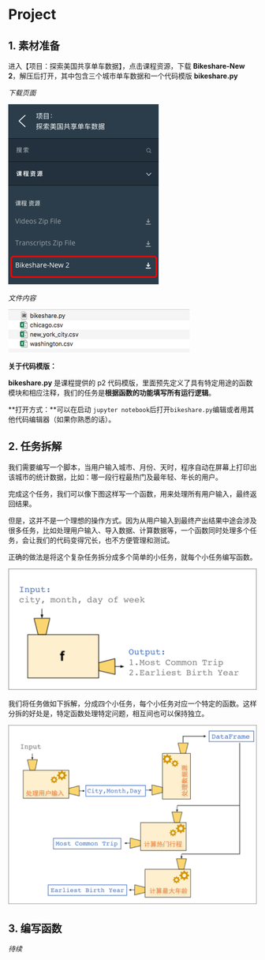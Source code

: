 # Project

## 1. 素材准备

进入【项目：探索美国共享单车数据】，点击课程资源，下载 **Bikeshare-New 2**，解压后打开，其中包含三个城市单车数据和一个代码模版 **bikeshare.py**

_下载页面_

![](../.gitbook/assets/p2-materials.png)

_文件内容_

![](../.gitbook/assets/p2_tmp.png)

**关于代码模版：**

**bikeshare.py** 是课程提供的 p2 代码模版，里面预先定义了具有特定用途的函数模块和相应注释，我们的任务是**根据函数的功能填写所有运行逻辑**。

**打开方式：**可以在启动 `jupyter notebook`后打开`bikeshare.py`编辑或者用其他代码编辑器（如果你熟悉的话）。

## 2. 任务拆解

我们需要编写一个脚本，当用户输入城市、月份、天时，程序自动在屏幕上打印出该城市的统计数据，比如：哪一段行程最热门及最年轻、年长的用户。

完成这个任务，我们可以像下图这样写一个函数，用来处理所有用户输入，最终返回结果。

但是，这并不是一个理想的操作方式。因为从用户输入到最终产出结果中途会涉及很多任务，比如处理用户输入、导入数据、计算数据等，一个函数同时处理多个任务，会让我们的代码变得冗长，也不方便管理和测试。

正确的做法是将这个复杂任务拆分成多个简单的小任务，就每个小任务编写函数。

![](../.gitbook/assets/p2-function.png)

我们将任务做如下拆解，分成四个小任务，每个小任务对应一个特定的函数。这样分拆的好处是，特定函数处理特定问题，相互间也可以保持独立。

![](../.gitbook/assets/function_tasks.png)

## 3. 编写函数

_待续_

